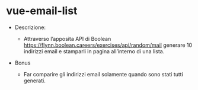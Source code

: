 # vue-email-list

- Descrizione:
    - Attraverso l’apposita API di Boolean
    https://flynn.boolean.careers/exercises/api/random/mail
    generare 10 indirizzi email e stamparli in pagina all’interno di una lista.

- Bonus
    - Far comparire gli indirizzi email solamente quando sono stati tutti generati.